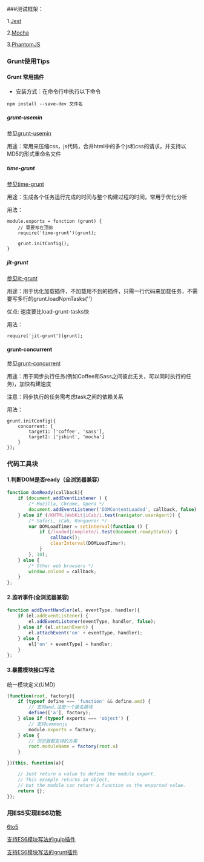 ###测试框架：

1.[Jest](http://facebook.github.io/jest/)

2.[Mocha](http://visionmedia.github.io/mocha/)

3.[PhantomJS](http://phantomjs.org/)

### Grunt使用Tips
 
#### Grunt 常用插件

* 安装方式：在命令行中执行以下命令

```
npm install --save-dev 文件名
```

#####  grunt-usemin

[参见grunt-usemin](https://github.com/yeoman/grunt-usemin)

用途：常用来压缩css，js代码，合并html中的多个js和css的请求，并支持以MD5的形式重命名文件

##### time-grunt

[参见time-grunt](https://github.com/sindresorhus/time-grunt)

用途：生成各个任务运行完成的时间与整个构建过程的时间，常用于优化分析

用法：

```
module.exports = function (grunt) {
    // 需要写在顶部
    require('time-grunt')(grunt);

    grunt.initConfig();
}
```

##### jit-grunt

[参见jit-grunt](https://github.com/shootaroo/jit-grunt)

用途：用于优化加载插件，不加载用不到的插件，只需一行代码来加载任务，不需要写多行的grunt.loadNpmTasks(''）

优点: 速度要比load-grunt-tasks快

用法：
```
require('jit-grunt')(grunt);
```

#### grunt-concurrent

[参见grunt-concurrent](https://github.com/sindresorhus/grunt-concurrent)

用途：用于同步执行任务(例如Coffee和Sass之间彼此无关，可以同时执行的任务)，加快构建速度

注意：同步执行的任务需考虑task之间的依赖关系

用法：
```
grunt.initConfig({
    concurrent: {
        target1: ['coffee', 'sass'],
        target2: ['jshint', 'mocha']
    }
});
```

### 代码工具块

#### 1.判断DOM是否ready（全浏览器兼容）

```js
function domReady(callback){
    if (document.addEventListener ) {
        /* Mozilla, Chrome, Opera */
        document.addEventListener('DOMContentLoaded', callback, false);
    } else if (/KHTML|WebKit|iCab/i.test(navigator.userAgent)) {
        /* Safari, iCab, Konqueror */
        var DOMLoadTimer = setInterval(function () {
            if (/loaded|complete/i.test(document.readyState)) {
                callback();
                clearInterval(DOMLoadTimer);
            }
        }, 10);
    } else {
        /* Other web browsers */
        window.onload = callback;
    }
};
```
#### 2.监听事件(全浏览器兼容)

```js
function addEventHandler(el, eventType, handler){
    if (el.addEventListener) {
        el.addEventListener(eventType, handler, false);
    } else if (el.attachEvent) {
        el.attachEvent('on' + eventType, handler);
    } else {
        el['on' + eventType] = handler;
    }
};
```

#### 3.暴露模块接口写法

统一模块定义(UMD)
```js
(function(root, factory){
    if (typeof define === 'function' && define.amd) {
        // 支持amd,注册一个匿名模块
        define(['a'], factory);
    } else if (typeof exports === 'object') {
        // 支持commonjs
        module.exports = factory;
    } else {
        // 浏览器都支持的方案
        root.moduleName = factory(root.a)
    }

})(this, function(a){

    // Just return a value to define the module export.
    // This example returns an object,
    // but the module can return a function as the exported value.
    return {};
});
```


### 用ES5实现ES6功能

[6to5](https://github.com/6to5/6to5)

[支持ES6模块写法的gulp插件](https://github.com/sindresorhus/gulp-6to5)

[支持ES6模块写法的grunt插件](https://github.com/sindresorhus/grunt-6to5)

